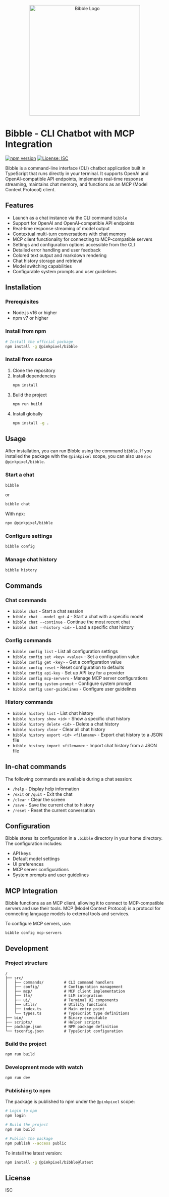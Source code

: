 ﻿<p align="center">
  <img src="https://res.cloudinary.com/di7ctlowx/image/upload/v1747791202/bibble-logo_ykiwbq.png" alt="Bibble Logo" width="350"/>
</p>

# Bibble - CLI Chatbot with MCP Integration

[![npm version](https://img.shields.io/npm/v/@pinkpixel/bibble.svg)](https://www.npmjs.com/package/@pinkpixel/bibble)
[![License: ISC](https://img.shields.io/badge/License-ISC-blue.svg)](https://opensource.org/licenses/ISC)

Bibble is a command-line interface (CLI) chatbot application built in TypeScript that runs directly in your terminal. It supports OpenAI and OpenAI-compatible API endpoints, implements real-time response streaming, maintains chat memory, and functions as an MCP (Model Context Protocol) client.

## Features

- Launch as a chat instance via the CLI command `bibble`
- Support for OpenAI and OpenAI-compatible API endpoints
- Real-time response streaming of model output
- Contextual multi-turn conversations with chat memory
- MCP client functionality for connecting to MCP-compatible servers
- Settings and configuration options accessible from the CLI
- Detailed error handling and user feedback
- Colored text output and markdown rendering
- Chat history storage and retrieval
- Model switching capabilities
- Configurable system prompts and user guidelines

## Installation

### Prerequisites

- Node.js v16 or higher
- npm v7 or higher

### Install from npm

```bash
# Install the official package
npm install -g @pinkpixel/bibble
```

### Install from source

1. Clone the repository
2. Install dependencies
   ```bash
   npm install
   ```
3. Build the project
   ```bash
   npm run build
   ```
4. Install globally
   ```bash
   npm install -g .
   ```

## Usage

After installation, you can run Bibble using the command `bibble`. If you installed the package with the `@pinkpixel` scope, you can also use `npx @pinkpixel/bibble`.

### Start a chat

```bash
bibble
```

or

```bash
bibble chat
```

With npx:

```bash
npx @pinkpixel/bibble
```

### Configure settings

```bash
bibble config
```

### Manage chat history

```bash
bibble history
```

## Commands

### Chat commands

- `bibble chat` - Start a chat session
- `bibble chat --model gpt-4` - Start a chat with a specific model
- `bibble chat --continue` - Continue the most recent chat
- `bibble chat --history <id>` - Load a specific chat history

### Config commands

- `bibble config list` - List all configuration settings
- `bibble config set <key> <value>` - Set a configuration value
- `bibble config get <key>` - Get a configuration value
- `bibble config reset` - Reset configuration to defaults
- `bibble config api-key` - Set up API key for a provider
- `bibble config mcp-servers` - Manage MCP server configurations
- `bibble config system-prompt` - Configure system prompt
- `bibble config user-guidelines` - Configure user guidelines

### History commands

- `bibble history list` - List chat history
- `bibble history show <id>` - Show a specific chat history
- `bibble history delete <id>` - Delete a chat history
- `bibble history clear` - Clear all chat history
- `bibble history export <id> <filename>` - Export chat history to a JSON file
- `bibble history import <filename>` - Import chat history from a JSON file

## In-chat commands

The following commands are available during a chat session:

- `/help` - Display help information
- `/exit` or `/quit` - Exit the chat
- `/clear` - Clear the screen
- `/save` - Save the current chat to history
- `/reset` - Reset the current conversation

## Configuration

Bibble stores its configuration in a `.bibble` directory in your home directory. The configuration includes:

- API keys
- Default model settings
- UI preferences
- MCP server configurations
- System prompts and user guidelines

## MCP Integration

Bibble functions as an MCP client, allowing it to connect to MCP-compatible servers and use their tools. MCP (Model Context Protocol) is a protocol for connecting language models to external tools and services.

To configure MCP servers, use:

```bash
bibble config mcp-servers
```

## Development

### Project structure

```
/
├── src/
│   ├── commands/         # CLI command handlers
│   ├── config/           # Configuration management
│   ├── mcp/              # MCP client implementation
│   ├── llm/              # LLM integration
│   ├── ui/               # Terminal UI components
│   ├── utils/            # Utility functions
│   ├── index.ts          # Main entry point
│   └── types.ts          # TypeScript type definitions
├── bin/                  # Binary executable
├── scripts/              # Helper scripts
├── package.json          # NPM package definition
└── tsconfig.json         # TypeScript configuration
```

### Build the project

```bash
npm run build
```

### Development mode with watch

```bash
npm run dev
```

### Publishing to npm

The package is published to npm under the `@pinkpixel` scope:

```bash
# Login to npm
npm login

# Build the project
npm run build

# Publish the package
npm publish --access public
```

To install the latest version:

```bash
npm install -g @pinkpixel/bibble@latest
```

## License

ISC
